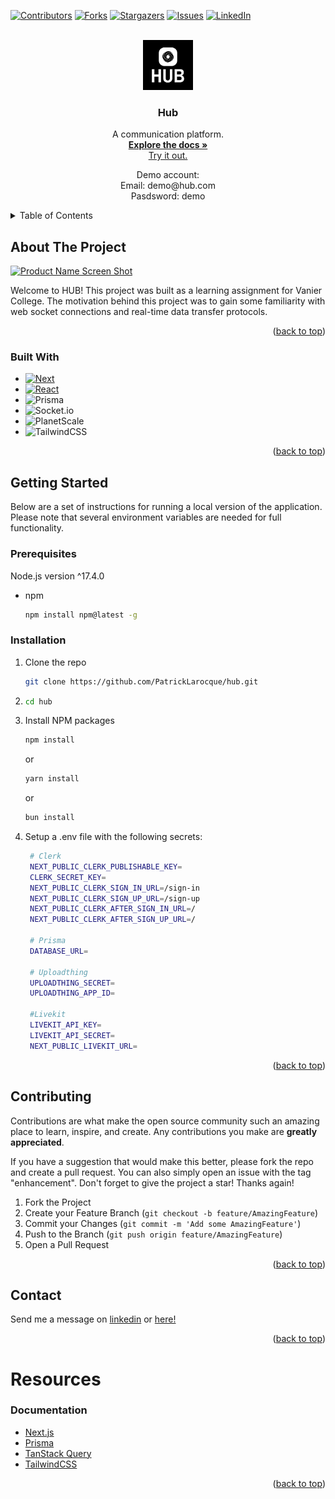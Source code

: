 <!-- PROJECT SHIELDS -->
<!--
*** I'm using markdown "reference style" links for readability.
*** Reference links are enclosed in brackets [ ] instead of parentheses ( ).
*** See the bottom of this document for the declaration of the reference variables
*** for contributors-url, forks-url, etc. This is an optional, concise syntax you may use.
*** https://www.markdownguide.org/basic-syntax/#reference-style-links
-->
[![Contributors][contributors-shield]][contributors-url]
[![Forks][forks-shield]][forks-url]
[![Stargazers][stars-shield]][stars-url]
[![Issues][issues-shield]][issues-url]
[![LinkedIn][linkedin-shield]][linkedin-url]


<!-- PROJECT LOGO -->
<br />
<div align="center">
  <a href="https://github.com/PatrickLarocque/hub">
    <img src="/hub/public/logo-white.png" alt="Logo" width="80" height="80">
  </a>

<h3 align="center">Hub</h3>

  <p align="center">
    A communication platform.
    <br />
    <a href="https://github.com/PatrickLarocque/hub"><strong>Explore the docs »</strong></a>
    <br />
    <a href="https://hub.up.railway.app">Try it out.</a>
    <p>Demo account: <br>
    Email: demo@hub.com<br>
    Pasdsword: demo
    </p>
  </p>
</div>



<!-- TABLE OF CONTENTS -->
<details>
  <summary>Table of Contents</summary>
  <ol>
    <li>
      <a href="#about-the-project">About The Project</a>
      <ul>
        <li><a href="#built-with">Built With</a></li>
      </ul>
    </li>
    <li>
      <a href="#getting-started">Getting Started</a>
      <ul>
        <li><a href="#prerequisites">Prerequisites</a></li>
        <li><a href="#installation">Installation</a></li>
      </ul>
    </li>
    <li><a href="#contributing">Contributing</a></li>
    <li><a href="#contact">Contact</a></li>
    <li><a href="#resources">Resources</a></li>
  </ol>
</details>



<!-- ABOUT THE PROJECT -->
## About The Project

[![Product Name Screen Shot][product-screenshot]](https://example.com)

Welcome to HUB! This project was built as a learning assignment for Vanier College. The motivation behind this project
was to gain some familiarity with web socket connections and real-time data transfer protocols. 

<p align="right">(<a href="#readme-top">back to top</a>)</p>



### Built With

* [![Next][Next.js]][Next-url]
* [![React][React.js]][React-url]
* ![Prisma](https://img.shields.io/badge/Prisma-3982CE?style=for-the-badge&logo=Prisma&logoColor=white)
* ![Socket.io](https://img.shields.io/badge/Socket.io-black?style=for-the-badge&logo=socket.io&badgeColor=010101)
* ![PlanetScale](https://img.shields.io/badge/planetscale-%23000000.svg?style=for-the-badge&logo=planetscale&logoColor=white)
* ![TailwindCSS](https://img.shields.io/badge/tailwindcss-%2338B2AC.svg?style=for-the-badge&logo=tailwind-css&logoColor=white)

<p align="right">(<a href="#readme-top">back to top</a>)</p>



<!-- GETTING STARTED -->
## Getting Started

Below are a set of instructions for running a local version of the application. Please note that several environment variables are needed
for full functionality.

### Prerequisites

Node.js version ^17.4.0
* npm
  ```sh
  npm install npm@latest -g
  ```

### Installation

1. Clone the repo
   ```sh
   git clone https://github.com/PatrickLarocque/hub.git
   ```
2. ```sh
   cd hub
   ```
3. Install NPM packages
   ```sh
   npm install
   ```
   or
   ```sh
   yarn install
   ```
   or
   ```sh
   bun install
   ```
4. Setup a .env file with the following secrets:
   ```sh
    # Clerk
    NEXT_PUBLIC_CLERK_PUBLISHABLE_KEY=
    CLERK_SECRET_KEY=
    NEXT_PUBLIC_CLERK_SIGN_IN_URL=/sign-in
    NEXT_PUBLIC_CLERK_SIGN_UP_URL=/sign-up
    NEXT_PUBLIC_CLERK_AFTER_SIGN_IN_URL=/
    NEXT_PUBLIC_CLERK_AFTER_SIGN_UP_URL=/

    # Prisma
    DATABASE_URL=

    # Uploadthing
    UPLOADTHING_SECRET=
    UPLOADTHING_APP_ID=

    #Livekit
    LIVEKIT_API_KEY=
    LIVEKIT_API_SECRET=
    NEXT_PUBLIC_LIVEKIT_URL=
    ```

<p align="right">(<a href="#readme-top">back to top</a>)</p>

<!-- CONTRIBUTING -->
## Contributing

Contributions are what make the open source community such an amazing place to learn, inspire, and create. Any contributions you make are **greatly appreciated**.

If you have a suggestion that would make this better, please fork the repo and create a pull request. You can also simply open an issue with the tag "enhancement".
Don't forget to give the project a star! Thanks again!

1. Fork the Project
2. Create your Feature Branch (`git checkout -b feature/AmazingFeature`)
3. Commit your Changes (`git commit -m 'Add some AmazingFeature'`)
4. Push to the Branch (`git push origin feature/AmazingFeature`)
5. Open a Pull Request

<p align="right">(<a href="#readme-top">back to top</a>)</p>


<!-- CONTACT -->
## Contact

Send me a message on [linkedin](https://www.linkedin.com/in/patrick-larocque/) or [here!](https://www.patricklarocque.com/contact)


<p align="right">(<a href="#readme-top">back to top</a>)</p>


<!-- RESOURCES -->
# Resources
### Documentation

- [Next.js](https://nextjs.org/docs)
- [Prisma](https://www.prisma.io/docs)
- [TanStack Query](https://tanstack.com/query/latest/docs/react/overview)
- [TailwindCSS](https://tailwindcss.com/docs/installation)

<p align="right">(<a href="#readme-top">back to top</a>)</p>


<!-- MARKDOWN LINKS & IMAGES -->
<!-- https://www.markdownguide.org/basic-syntax/#reference-style-links -->
[contributors-shield]: https://img.shields.io/github/contributors/PatrickLarocque/hub.svg?style=for-the-badge
[contributors-url]: https://github.com/PatrickLarocque/hub/graphs/contributors
[forks-shield]: https://img.shields.io/github/forks/PatrickLarocque/hub.svg?style=for-the-badge
[forks-url]: https://github.com/PatrickLarocque/hub/network/members
[stars-shield]: https://img.shields.io/github/stars/PatrickLarocque/hub.svg?style=for-the-badge
[stars-url]: https://github.com/PatrickLarocque/hub/stargazers
[issues-shield]: https://img.shields.io/github/issues/github_username/repo_name.svg?style=for-the-badge
[issues-url]: https://github.com/PatrickLarocque/hub/issues
[linkedin-shield]: https://img.shields.io/badge/-LinkedIn-black.svg?style=for-the-badge&logo=linkedin&colorB=555
[linkedin-url]: https://www.linkedin.com/in/patrick-larocque/
[product-screenshot]: /hub/public/hub_inapp.png
[Next.js]: https://img.shields.io/badge/next.js-000000?style=for-the-badge&logo=nextdotjs&logoColor=white
[Next-url]: https://nextjs.org/
[React.js]: https://img.shields.io/badge/React-20232A?style=for-the-badge&logo=react&logoColor=61DAFB
[React-url]: https://reactjs.org/
